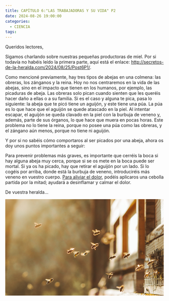 ```yaml
---
title: CAPÍTULO 6:"LAS TRABAJADORAS Y SU VIDA" P2
date: 2024-08-26 19:00:00
categories: 
  - CIENCIA
tags:
---
```



Queridos lectores,

Sigamos charlando sobre nuestras pequeñas productoras de miel. Por si todavía no habéis leído la primera parte, aquí está el enlace: http://secretos-de-la-heralda.com/2024/08/25/Post6P1/.

Como mencioné previamente, hay tres tipos de abejas en una colmena: las obreras, los zánganos y la reina. Hoy no nos centraremos en la vida de las abejas, sino en el impacto que tienen en los humanos, por ejemplo, las picaduras de abeja. Las obreras solo pican cuando sienten que les queréis hacer daño a ellas o a su familia. Si es el caso y alguna te pica, pasa lo siguiente: la abeja que te picó tiene un aguijón, y este tiene una púa. La púa es lo que hace que el aguijón se quede atascado en la piel. Al intentar escapar, el aguijón se queda clavado en la piel con la burbuja de veneno y, además, parte de sus órganos, lo que hace que muera en pocas horas. Este problema no lo tiene la reina, porque no posee una púa como las obreras, y el zángano aún menos, porque no tiene ni aguijón.

Y por si no sabéis cómo comportaros al ser picados por una abeja, ahora os doy unos puntos importantes a seguir:

Para prevenir problemas más graves, es importante que cerréis la boca si hay alguna abeja muy cerca, porque si se os mete en la boca puede ser mortal.
Si ya os ha picado, hay que retirar el aguijón por un lado. Si lo cogéis por arriba, donde está la burbuja de veneno, introduciréis más veneno en vuestro cuerpo.
[Para aliviar el dolor](https://www.reinakilama.com/remedios-caseros-para-curar-la-picadura-de-abeja/?srsltid=AfmBOopL_Nn1uvhZ85Vd-wC2JfQISLEhZ6CRs6K-V4fQ31qrhmOq9EH2 ), podéis aplicaros una cebolla partida por la mitad; ayudará a desinflamar y calmar el dolor.

De vuestra heralda...


![abejas](/images/abejaa.jpg)